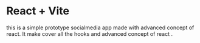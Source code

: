 # React + Vite
this is a simple prototype socialmedia app made with advanced concept of react. It make cover all the hooks and advanced concept of react .


